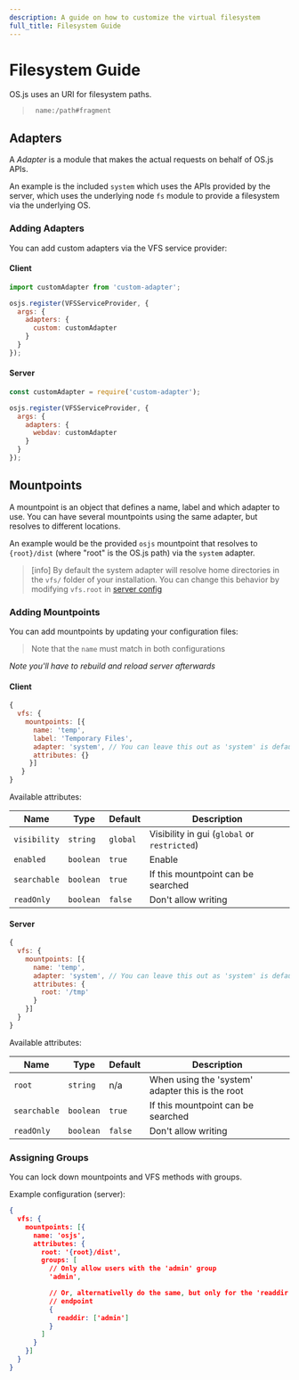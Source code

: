 ```yaml
---
description: A guide on how to customize the virtual filesystem
full_title: Filesystem Guide
---
```


# Filesystem Guide

OS.js uses an URI for filesystem paths.

> ` name:/path#fragment`

## Adapters

A *Adapter* is a module that makes the actual requests on behalf of OS.js APIs.

An example is the included `system` which uses the APIs provided by the server, which uses the underlying node `fs` module to provide a filesystem via the underlying OS.

### Adding Adapters

You can add custom adapters via the VFS service provider:

#### Client

```javascript
import customAdapter from 'custom-adapter';

osjs.register(VFSServiceProvider, {
  args: {
    adapters: {
      custom: customAdapter
    }
  }
});
```

#### Server

```javascript
const customAdapter = require('custom-adapter');

osjs.register(VFSServiceProvider, {
  args: {
    adapters: {
      webdav: customAdapter
    }
  }
});
```

## Mountpoints

A mountpoint is an object that defines a name, label and which adapter to use. You can have several mountpoints using the same adapter, but resolves to different locations.

An example would be the provided `osjs` mountpoint that resolves to `{root}/dist` (where "root" is the OS.js path) via the `system` adapter.

> [info] By default the system adapter will resolve home directories in the `vfs/` folder of your installation. You can change this behavior by modifying `vfs.root` in [server config](../../config/README.md#server)

### Adding Mountpoints

You can add mountpoints by updating your configuration files:

> Note that the `name` must match in both configurations

*Note you'll have to rebuild and reload server afterwards*

#### Client

```javascript
{
  vfs: {
    mountpoints: [{
      name: 'temp',
      label: 'Temporary Files',
      adapter: 'system', // You can leave this out as 'system' is default
      attributes: {}
     }]
   }
}
```

Available attributes:

| Name          | Type      | Default   | Description                                   |
| ------------- | --------- | --------- | --------------------------------------------- |
| `visibility`  | `string`  | `global`  | Visibility in gui (`global` or `restricted`)  |
| `enabled`     | `boolean` | `true`    | Enable                                        |
| `searchable`  | `boolean` | `true`    | If this mountpoint can be searched            |
| `readOnly`    | `boolean` | `false`   | Don't allow writing                           |

#### Server

```javascript
{
  vfs: {
    mountpoints: [{
      name: 'temp',
      adapter: 'system', // You can leave this out as 'system' is default
      attributes: {
        root: '/tmp'
      }
    }]
  }
}
```

Available attributes:

| Name          | Type      | Default   | Description                                       |
| ------------- | --------- | --------- | ------------------------------------------------- |
| `root`        | `string`  | n/a       | When using the 'system' adapter this is the root  |
| `searchable`  | `boolean` | `true`    | If this mountpoint can be searched                |
| `readOnly`    | `boolean` | `false`   | Don't allow writing                               |

### Assigning Groups

You can lock down mountpoints and VFS methods with groups.

Example configuration (server):

```json
{
  vfs: {
    mountpoints: [{
      name: 'osjs',
      attributes: {
        root: '{root}/dist',
        groups: [
          // Only allow users with the 'admin' group
          'admin',

          // Or, alternativelly do the same, but only for the 'readdir'
          // endpoint
          {
            readdir: ['admin']
          }
        ]
      }
    }]
  }
}
```
